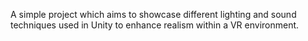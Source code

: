 A simple project which aims to showcase different lighting and sound techniques used in Unity to enhance realism within a VR environment.
